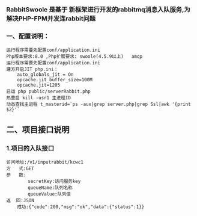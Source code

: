 ###  RabbitSwoole 是基于 新框架进行开发的rabbitmq消息入队服务,为解决PHP-FPM并发连rabbit问题
### 一、配置说明：
```
运行程序需要先配置conf/application.ini
Php版本要求:8.0 ,Php扩展要求: swoole(4.5.9以上)   amqp
运行程序需要先配置conf/application.ini
建方开启JIT php.ini：
    auto_globals_jit = On
    opcache.jit_buffer_size=100M
    opcache.jit=1205
启运 php public/serverRabbit.php
热重启 kill -usr1 主进程ID
动态查找主进程 t_masterid=`ps -aux|grep server.php|grep Ssl|awk '{print $2}'`
``` 
## 二、项目接口说明
### 1.项目的入队接口
```
访问地址:/v1/inputrabbit/kcwc1
方   式:GET
参   数:
        secretKey:访问服务key
        queueName:队列名称
        queueValue:队列值
返  回:JSON
    成功:{"code":200,"msg":"ok","data":{"status":1}}

```
